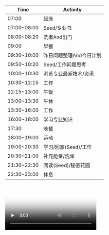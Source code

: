 Time|Activity
---|---
07:00 	   | 起床
07:00~08:00| Seed/专业书
08:00~08:20| 洗漱And出门
09:00 	   | 早餐
09:30~10:00| 昨日问题整理And今日计划
09:50~10:20| Seed/工作问题思考
10:00~10:30| 浏览专业最新技术/资讯
10:30~12:15|	工作
12:15~13:00| 午饭
13:00~13:30| 午休
13:30~16:00| 工作
16:00~18:00| 学习专业知识
17:30	   | 晚餐
18:00~19:00| 运动
19:00~20:30| 学习/回家(Seed)/工作
20:30~21:00| 补充能量/洗澡
21:30~22:30| 阅读(Seed)/秘密花园
22:30~23:00| 休息

<video id="video" controls="" preload="none" poster="http://media.w3.org/2010/05/sintel/poster.png">
      <source id="mp4" src="http://media.w3.org/2010/05/sintel/trailer.mp4" type="video/mp4">
    </video>
